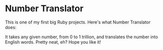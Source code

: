 # Number Translator

This is one of my first big Ruby projects. Here's what Number Translator does:

It takes any given number, from 0 to 1 trillion, and translates the number into English words. 
Pretty neat, eh? Hope you like it!
